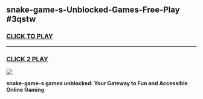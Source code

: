 
## snake-game-s-Unblocked-Games-Free-Play #3qstw
<h3>
<a href="https://us.freeplayer.one?title=snake-game-s&ref=9M">CLICK TO PLAY</a></h3>
<hr>

<h3>
<a href="https://us.freeplayer.one?title=snake-game-s&ref=9M">CLICK 2 PLAY</a>
  
</h3>

<a href="https://us.freeplayer.one?title=snake-game-s&ref=9M"><img src="https://clearcache.store/games.png"></a>


**snake-game-s games unblocked: Your Gateway to Fun and Accessible Online Gaming**
